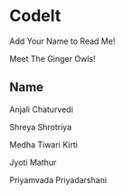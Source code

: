 # CodeIt

Add Your Name to Read Me!

Meet The Ginger Owls!

## Name
Anjali Chaturvedi

Shreya Shrotriya

Medha Tiwari Kirti

Jyoti Mathur

Priyamvada Priyadarshani


